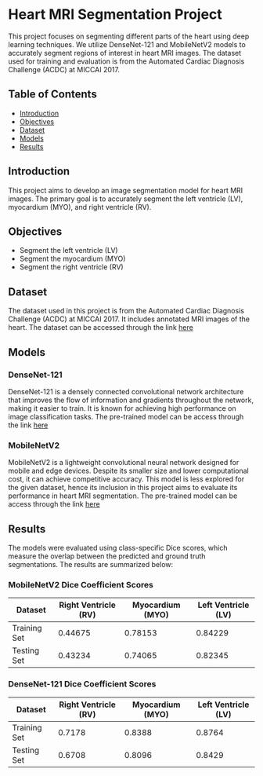 # Heart MRI Segmentation Project

This project focuses on segmenting different parts of the heart using deep learning techniques. We utilize DenseNet-121 and MobileNetV2 models to accurately segment regions of interest in heart MRI images. The dataset used for training and evaluation is from the Automated Cardiac Diagnosis Challenge (ACDC) at MICCAI 2017.

## Table of Contents

- [Introduction](#introduction)
- [Objectives](#objectives)
- [Dataset](#dataset)
- [Models](#models)
- [Results](#results)

## Introduction

This project aims to develop an image segmentation model for heart MRI images. The primary goal is to accurately segment the left ventricle (LV), myocardium (MYO), and right ventricle (RV).

## Objectives

- Segment the left ventricle (LV)
- Segment the myocardium (MYO)
- Segment the right ventricle (RV)

## Dataset

The dataset used in this project is from the Automated Cardiac Diagnosis Challenge (ACDC) at MICCAI 2017. It includes annotated MRI images of the heart. The dataset can be accessed through the link [here](https://humanheart-project.creatis.insa-lyon.fr/database/#collection/637218c173e9f0047faa00fb)

## Models

### DenseNet-121

DenseNet-121 is a densely connected convolutional network architecture that improves the flow of information and gradients throughout the network, making it easier to train. It is known for achieving high performance on image classification tasks. The pre-trained model can be access through the link [here](https://download.pytorch.org/models/densenet121-a639ec97.pth)

### MobileNetV2

MobileNetV2 is a lightweight convolutional neural network designed for mobile and edge devices. Despite its smaller size and lower computational cost, it can achieve competitive accuracy. This model is less explored for the given dataset, hence its inclusion in this project aims to evaluate its performance in heart MRI segmentation. The pre-trained model can be access through the link [here](https://download.pytorch.org/models/mobilenet_v2-7ebf99e0.pth)

## Results

The models were evaluated using class-specific Dice scores, which measure the overlap between the predicted and ground truth segmentations. The results are summarized below:

### MobileNetV2 Dice Coefficient Scores

| Dataset      | Right Ventricle (RV) | Myocardium (MYO) | Left Ventricle (LV) |
|--------------|----------------------|------------------|---------------------|
| Training Set | 0.44675              | 0.78153          | 0.84229             |
| Testing Set  | 0.43234              | 0.74065          | 0.82345             |

### DenseNet-121 Dice Coefficient Scores

| Dataset      | Right Ventricle (RV) | Myocardium (MYO) | Left Ventricle (LV) |
|--------------|----------------------|------------------|---------------------|
| Training Set | 0.7178               | 0.8388           | 0.8764              |
| Testing Set  | 0.6708               | 0.8096           | 0.8429              |
